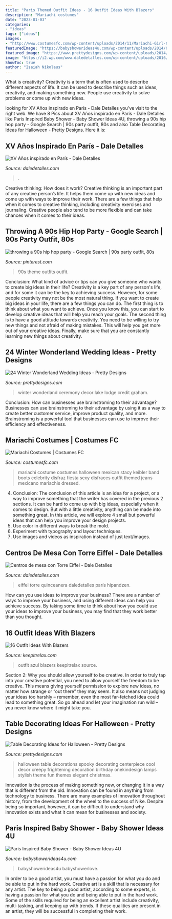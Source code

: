 ```yaml
---
title: "Paris Themed Outfit Ideas - 16 Outfit Ideas With Blazers"
description: "Mariachi costumes"
date: "2023-01-03"
categories:
- "ideas"
tags: ["ideas"]
images:
- "http://www.costumesfc.com/wp-content/uploads/2014/11/Mariachi-Girl-Costume.jpg"
featuredImage: "https://babyshowerideas4u.com/wp-content/uploads/2014/09/Paris-Inspired-Baby-Shower-decoration-ideas-5.jpg"
featured_image: "https://www.prettydesigns.com/wp-content/uploads/2014/09/Halloween-Table-with-Stylish-Lamps.jpg"
image: "https://i2.wp.com/www.daledetalles.com/wp-content/uploads/2016/06/centro-de-mesa-paris.jpg"
ShowToc: true
author: "Isaiah Nikolaus"
---
```



What is creativity?
Creativity is a term that is often used to describe different aspects of life. It can be used to describe things such as ideas, creativity, and making something new. People use creativity to solve problems or come up with new ideas.

	

		
looking for XV Años inspirado en París - Dale Detalles you've visit to the right web. We have 8 Pics about XV Años inspirado en París - Dale Detalles like Paris Inspired Baby Shower - Baby Shower Ideas 4U, throwing a 90s hip hop party - Google Search | 90s party outfit, 80s and also Table Decorating Ideas for Halloween - Pretty Designs. Here it is:
		
    
## XV Años Inspirado En París - Dale Detalles

<img loading=lazy src="https://i0.wp.com/www.daledetalles.com/wp-content/uploads/2016/01/paris22.jpg" onerror="this.onerror=null;this.src='https://tse1.mm.bing.net/th?id=OIP.vu4Rj85j9vUcxnuSZ-6K7AHaJ4&amp;pid=15.1';" alt="XV Años inspirado en París - Dale Detalles">

_Source: daledetalles.com_

>. 

	

Creative thinking: How does it work?
Creative thinking is an important part of any creative person’s life. It helps them come up with new ideas and come up with ways to improve their work. There are a few things that help when it comes to creative thinking, including creativity exercises and journaling. Creative people also tend to be more flexible and can take chances when it comes to their ideas.

    
## Throwing A 90s Hip Hop Party - Google Search | 90s Party Outfit, 80s

<img loading=lazy src="https://i.pinimg.com/736x/d7/06/ce/d706ce9114436147784847c1ad323e78.jpg" onerror="this.onerror=null;this.src='https://tse1.mm.bing.net/th?id=OIP.LIVNJHMEC6YU6ZA2HYA64AAAAA&amp;pid=15.1';" alt="throwing a 90s hip hop party - Google Search | 90s party outfit, 80s">

_Source: pinterest.com_

>90s theme outfits outfit. 

	

Conclusion: What kind of advice or tips can you give someone who wants to create big ideas in their life?
Creativity is a key part of any person's life, and for some it can be the key to achieving success. However, for some people creativity may not be the most natural thing. If you want to create big ideas in your life, there are a few things you can do. The first thing is to think about what you want to achieve. Once you know this, you can start to develop creative ideas that will help you reach your goals. The second thing is to have a good attitude towards creativity. You need to be willing to try new things and not afraid of making mistakes. This will help you get more out of your creative ideas. Finally, make sure that you are constantly learning new things about creativity.

    
## 24 Winter Wonderland Wedding Ideas - Pretty Designs

<img loading=lazy src="http://www.prettydesigns.com/wp-content/uploads/2016/12/tall.jpg" onerror="this.onerror=null;this.src='https://tse4.mm.bing.net/th?id=OIP.oEc0o41J3uhEl7dovMB69AHaLG&amp;pid=15.1';" alt="24 Winter Wonderland Wedding Ideas - Pretty Designs">

_Source: prettydesigns.com_

>winter wonderland ceremony decor lake lodge credit graham. 

	

Conclusion: How can businesses use brainstroming to their advantage?
Businesses can use brainstroming to their advantage by using it as a way to create better customer service, improve product quality, and more. Brainstroming is a powerful tool that businesses can use to improve their efficiency and effectiveness.

    
## Mariachi Costumes | Costumes FC

<img loading=lazy src="http://www.costumesfc.com/wp-content/uploads/2014/11/Mariachi-Girl-Costume.jpg" onerror="this.onerror=null;this.src='https://tse4.mm.bing.net/th?id=OIP.fvg9stmN43KZdjNAqWohtQHaKc&amp;pid=15.1';" alt="Mariachi Costumes | Costumes FC">

_Source: costumesfc.com_

>mariachi costume costumes halloween mexican stacy keibler band boots celebrity disfraz fiesta sexy disfraces outfit themed jeans mexicano mariachis dressed. 

	

4. Conclusion: The conclusion of this article is an idea for a project, or a way to improve something that the writer has covered in the previous 2 sections.
It can be hard to come up with big ideas, especially when it comes to design. But with a little creativity, anything can be made into something great. In this article, we will explore 4 small but powerful ideas that can help you improve your design projects.
1. Use color in different ways to break the mold.
2. Experiment with typography and layout techniques.
3. Use images and videos as inspiration instead of just text/images.

    
## Centros De Mesa Con Torre Eiffel - Dale Detalles

<img loading=lazy src="https://i2.wp.com/www.daledetalles.com/wp-content/uploads/2016/06/centro-de-mesa-paris.jpg" onerror="this.onerror=null;this.src='https://tse3.mm.bing.net/th?id=OIP.HKoHp-fkcKeDPe7OS8NjbQHaLH&amp;pid=15.1';" alt="Centros de mesa con Torre Eiffel - Dale Detalles">

_Source: daledetalles.com_

>eiffel torre quinceanera daledetalles parís hipandzen. 

	

How can you use ideas to improve your business?
There are a number of ways to improve your business, and using different ideas can help you achieve success. By taking some time to think about how you could use your ideas to improve your business, you may find that they work better than you thought.

    
## 16 Outfit Ideas With Blazers

<img loading=lazy src="https://keepitrelax.com/wp-content/uploads/2014/01/lefties-azul-oscuro-gas-blazerslook-main-single.jpg" onerror="this.onerror=null;this.src='https://tse1.mm.bing.net/th?id=OIP.EwXCu7R0l2xjNJ8YwCq2qwHaK3&amp;pid=15.1';" alt="16 Outfit Ideas With Blazers">

_Source: keepitrelax.com_

>outfit azul blazers keepitrelax source. 

	

Section 2: Why you should allow yourself to be creative.
In order to truly tap into your creative potential, you need to allow yourself the freedom to be creative. This means giving yourself permission to explore new ideas, no matter how strange or “out there” they may seem. It also means not judging your ideas too harshly – remember, even the most far-fetched idea could lead to something great. So go ahead and let your imagination run wild – you never know where it might take you.

    
## Table Decorating Ideas For Halloween - Pretty Designs

<img loading=lazy src="https://www.prettydesigns.com/wp-content/uploads/2014/09/Halloween-Table-with-Stylish-Lamps.jpg" onerror="this.onerror=null;this.src='https://tse3.mm.bing.net/th?id=OIP.g3jmLUfSzBVqAg23M_AXTQHaLH&amp;pid=15.1';" alt="Table Decorating Ideas for Halloween - Pretty Designs">

_Source: prettydesigns.com_

>halloween table decorations spooky decorating centerpiece cool decor creepy frightening decoration birthday onekindesign lamps stylish theme fun themes elegant christmas. 

	

Innovation is the process of making something new, or changing it in a way that is different from the old. Innovation can be found in anything from technology to business. There are many examples of innovation throughout history, from the development of the wheel to the success of Nike. Despite being so important, however, it can be difficult to understand why innovation exists and what it can mean for businesses and society.

    
## Paris Inspired Baby Shower - Baby Shower Ideas 4U

<img loading=lazy src="https://babyshowerideas4u.com/wp-content/uploads/2014/09/Paris-Inspired-Baby-Shower-decoration-ideas-5.jpg" onerror="this.onerror=null;this.src='https://tse4.mm.bing.net/th?id=OIP.tdxZbaoI255FL1C6S5g9mgHaLH&amp;pid=15.1';" alt="Paris Inspired Baby Shower - Baby Shower Ideas 4U">

_Source: babyshowerideas4u.com_

>babyshowerideas4u babyshowerlove. 

	

In order to be a good artist, you must have a passion for what you do and be able to put in the hard work.
Creative art is a skill that is necessary for any artist. The key to being a good artist, according to some experts, is having a passion for what you do and being able to put in the hard work. Some of the skills required for being an excellent artist include creativity, multi-tasking, and keeping up with trends. If these qualities are present in an artist, they will be successful in completing their work.

